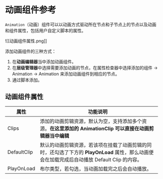 # 动画组件参考

`Animation`（动画）组件可以以动画方式驱动所在节点和子节点上的节点以及动画和组件属性，包括用户自定义脚本的属性。

![[动画组件属性.png]]

添加动画组件的三种方式：

1. 在**动画编辑器**当中添加动画组件。
2. 在**层级管理器**中选择需要添加动画的节点，在属性检查器中选择添加的组件 -> Animation -> Animation 来添加动画组件到相应的节点。
3. 通过脚本添加。

## 动画组件属性

| 属性        | 功能说明                                                                                                                                     |
| ----------- | -------------------------------------------------------------------------------------------------------------------------------------------- |
| Clips       | 添加的动画剪辑资源，默认为空，支持添加多个资源。**在这里添加的 AnimationClip 可以直接在动画剪辑器当中编辑**                                  |
| DefaultClip | 默认的动画剪辑资源，若该项在挂载了动画剪辑的同时，还勾选了下方的 **PlayOnLoad** 属性，那么动画便会在加载完成后自动播放 Default Clip 的内容。 |
| PlayOnLoad  | 布尔类型，若勾选，当动画加载完之后会自动播放。                                                                                                                                             |

